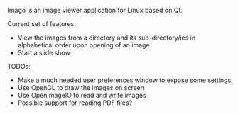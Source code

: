 Imago is an image viewer application for Linux based on Qt.

Current set of features:
- View the images from a directory and its sub-directory/ies in alphabetical order upon opening of an image
- Start a slide show 

TODOs:
- Make a much needed user preferences window to expose some settings
- Use OpenGL to draw the images on screen
- Use OpenImageIO to read and write images
- Possible support for reading PDF files?
